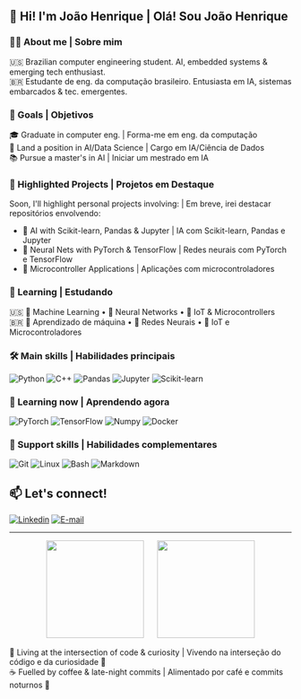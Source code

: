 ## 👋 Hi! I'm João Henrique | Olá! Sou João Henrique

### 👨‍💻 About me | Sobre mim
🇺🇸 Brazilian computer engineering student. AI, embedded systems & emerging tech enthusiast.  
🇧🇷 Estudante de eng. da computação brasileiro. Entusiasta em IA, sistemas embarcados & tec. emergentes.

### 🎯 Goals | Objetivos
🎓 Graduate in computer eng. | Forma-me em eng. da computação<br>
💼 Land a position in AI/Data Science | Cargo em IA/Ciência de Dados<br>
📚 Pursue a master's in AI | Iniciar um mestrado em IA

### 🚧 Highlighted Projects | Projetos em Destaque
Soon, I'll highlight personal projects involving: | Em breve, irei destacar repositórios envolvendo:
- 🔎 AI with Scikit-learn, Pandas & Jupyter | IA com Scikit-learn, Pandas e Jupyter
- 🧠 Neural Nets with PyTorch & TensorFlow | Redes neurais com PyTorch e TensorFlow 
- 🔌 Microcontroller Applications | Aplicações com microcontroladores

### 🌱 Learning | Estudando
🇺🇸 🤖 Machine Learning • 🧠 Neural Networks • 🔌 IoT & Microcontrollers  
🇧🇷 🤖 Aprendizado de máquina • 🧠 Redes Neurais • 🔌 IoT e Microcontroladores
  
### 🛠️ Main skills | Habilidades principais
![Python](https://img.shields.io/badge/Python-3776AB.svg?style=for-the-badge&logo=Python&logoColor=white)
![C++](https://img.shields.io/badge/C++-00599C.svg?style=for-the-badge&logo=C++&logoColor=white)
![Pandas](https://img.shields.io/badge/pandas-150458.svg?style=for-the-badge&logo=pandas&logoColor=white)
![Jupyter](https://img.shields.io/badge/Jupyter-F37626.svg?style=for-the-badge&logo=Jupyter&logoColor=white)
![Scikit-learn](https://img.shields.io/badge/Scikit--learn-F7931E.svg?style=for-the-badge&logo=scikit-learn&logoColor=white)


### 🔭 Learning now | Aprendendo agora

![PyTorch](https://img.shields.io/badge/PyTorch-EE4C2C.svg?style=for-the-badge&logo=PyTorch&logoColor=white)
![TensorFlow](https://img.shields.io/badge/TensorFlow-FF6F00.svg?style=for-the-badge&logo=TensorFlow&logoColor=white)
![Numpy](https://img.shields.io/badge/NumPy-013243.svg?style=for-the-badge&logo=NumPy&logoColor=white)
![Docker](https://img.shields.io/badge/Docker-2496ED.svg?style=for-the-badge&logo=Docker&logoColor=white)

### 🧰 Support skills | Habilidades complementares

![Git](https://img.shields.io/badge/Git-F05032.svg?style=for-the-badge&logo=Git&logoColor=white)
![Linux](https://img.shields.io/badge/Linux-FCC624.svg?style=for-the-badge&logo=Linux&logoColor=black)
![Bash](https://img.shields.io/badge/GNU%20Bash-4EAA25.svg?style=for-the-badge&logo=GNU-Bash&logoColor=white)
![Markdown](https://img.shields.io/badge/Markdown-000000.svg?style=for-the-badge&logo=Markdown&logoColor=white)

## 📫 Let's connect!
[![Linkedin](https://img.shields.io/badge/LinkedIn-0077B5?style=for-the-badge&logo=linkedin&logoColor=white)](https://www.linkedin.com/in/joão-henrique-gomes-pereira-07921831b) [![E-mail](https://img.shields.io/badge/Gmail-D14836?style=for-the-badge&logo=gmail&logoColor=white)](mailto:joaohgpereira@gmail.com)

---
<div align="center">
  <img height="174" src="https://github-readme-stats.vercel.app/api?username=joaohgp-dev&show_icons=true&theme=gotham&hide_border=true" />
    &nbsp;&nbsp;&nbsp;&nbsp;
  <img height="174" src="https://github-readme-stats.vercel.app/api/top-langs/?username=joaohgp-dev&size_weight=0.5&count_weight=0.5&theme=gotham&layout=compact&card_width=320&hide_border=true" />
</div>

📍 Living at the intersection of code & curiosity | Vivendo na interseção do código e da curiosidade 🚀  
☕ Fuelled by coffee & late-night commits | Alimentado por café e commits noturnos 🌙
